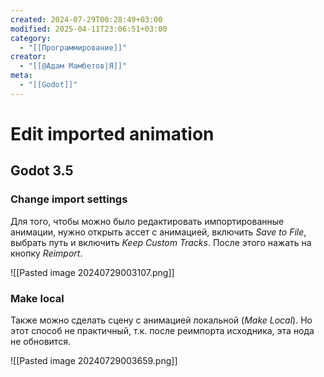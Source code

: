 ```yaml
---
created: 2024-07-29T00:28:49+03:00
modified: 2025-04-11T23:06:51+03:00
category:
  - "[[Программирование]]"
creator:
  - "[[@Адам Мамбетов|Я]]"
meta:
  - "[[Godot]]"
---
```


# Edit imported animation

## Godot 3.5

### Change import settings

Для того, чтобы можно было редактировать импортированные анимации, нужно открыть ассет с анимацией, включить *Save to File*, выбрать путь и включить *Keep Custom Tracks*. После этого нажать на кнопку *Reimport*.

![[Pasted image 20240729003107.png]]


### Make local

Также можно сделать сцену с анимацией локальной (*Make Local*). Но этот способ не практичный, т.к. после реимпорта исходника, эта нода не обновится.

![[Pasted image 20240729003659.png]]
